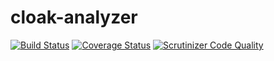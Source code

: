 cloak-analyzer
========================

[![Build Status](https://travis-ci.org/cloak-php/analyzer.svg?branch=master)](https://travis-ci.org/cloak-php/analyzer)
[![Coverage Status](https://coveralls.io/repos/cloak-php/analyzer/badge.svg)](https://coveralls.io/r/cloak-php/analyzer)
[![Scrutinizer Code Quality](https://scrutinizer-ci.com/g/cloak-php/analyzer/badges/quality-score.png?b=master)](https://scrutinizer-ci.com/g/cloak-php/analyzer/?branch=master)
